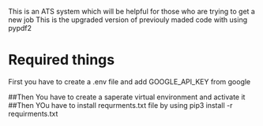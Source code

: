  This is an ATS system which will be helpful for those who are trying to get a new job
 This is the upgraded version of previouly maded code with using pypdf2
  #                   Required things
 First you have to create a .env file and add GOOGLE_API_KEY from google
 
 ##Then You have to create a saperate virtual environment and activate it 
 ##Then YOu have to install requrments.txt file by using pip3 install -r requirments.txt

